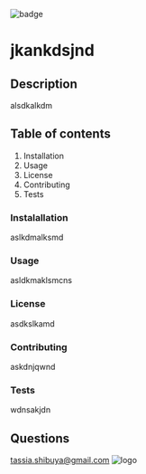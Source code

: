 

![badge]("https://img.shields.io/github/followers/tassim?style=social")

# jkankdsjnd

## Description
alsdkalkdm

## Table of contents
1. Installation
2. Usage
3. License
4. Contributing
5. Tests

### Instalallation
aslkdmalksmd

### Usage
asldkmaklsmcns

### License
asdkslkamd

### Contributing
askdnjqwnd

### Tests
wdnsakjdn

## Questions
[tassia.shibuya@gmail.com](tassia.shibuya@gmail.com)
![logo](https://avatars0.githubusercontent.com/u/60808836?v=4)
